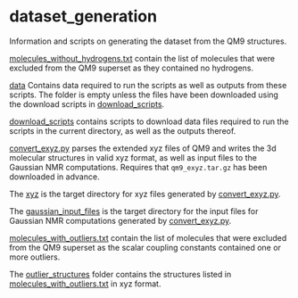 # dataset_generation
Information and scripts on generating the dataset from the QM9 structures.

[molecules_without_hydrogens.txt](./molecules_without_hydrogens.txt) contain the list of molecules that were excluded from the QM9 superset as they contained no hydrogens.

[data](./data) Contains data required to run the scripts as well as outputs from these scripts.
The folder is empty unless the files have been downloaded using the download scripts in [download_scripts](./download_scripts).

[download_scripts](./download_scripts) contains scripts to download data files required to run the scripts in the current directory, as well as the outputs thereof.

[convert_exyz.py](./convert_exyz.py) parses the extended xyz files of QM9 and writes the 3d molecular structures in valid xyz format, as well as input files to the Gaussian NMR computations. Requires that `qm9_exyz.tar.gz` has been downloaded in advance.

The [xyz](./xyz) is the target directory for xyz files generated by [convert_exyz.py](./convert_exyz.py).

The [gaussian_input_files](./gaussian_input_files) is the target directory for the input files for Gaussian NMR computations generated by [convert_exyz.py](./convert_exyz.py).

[molecules_with_outliers.txt](./molecules_with_outliers.txt) contain the list of molecules that were excluded from the QM9 superset as the scalar coupling constants contained one or more outliers.

The [outlier_structures](./outlier_structures) folder contains the structures listed in [molecules_with_outliers.txt](./molecules_with_outliers.txt) in xyz format.
